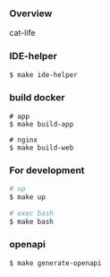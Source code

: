 ### Overview
cat-life

### IDE-helper

```bash
$ make ide-helper
```

### build docker

```shell
# app
$ make build-app

# nginx
$ make build-web
```

### For development
```bash
# up
$ make up

# exec bash
$ make bash
```

### openapi
```bash
$ make generate-openapi
```
